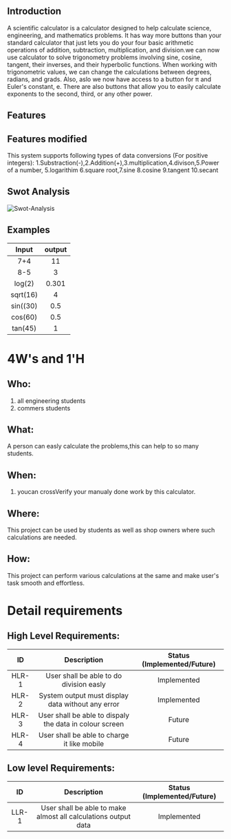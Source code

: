 ## Introduction
 A scientific calculator is a calculator designed to help calculate science, engineering, and mathematics problems. It has way more buttons than your standard calculator that just lets you do your four basic arithmetic operations of addition, subtraction, multiplication, and division.we can now use calculator to  solve trigonometry problems involving sine, cosine, tangent, their inverses, and their hyperbolic functions. When working with trigonometric values, we can change the calculations between degrees, radians, and grads. Also, aslo we now have access to a button for π and Euler's constant, e. There are also buttons that allow you to easily calculate exponents to the second, third, or any other power.
## Features
## Features modified

This system supports following types of data conversions (For positive integers): 
1.Substraction(-),2.Addition(+),3.multiplication,4.divison,5.Power of a number, 5.logarithim 6.square root,7.sine
8.cosine 9.tangent 10.secant
## Swot Analysis
![Swot-Analysis](https://user-images.githubusercontent.com/89597549/132383860-d152b5be-cff1-496a-aa88-c396f57b000e.jpg)

## Examples
| Input  | output|
|:---:|:---:|
|7+4|11|
|8-5|3|
|log(2)| 0.301|
|sqrt(16)| 4|
|sin((30)|0.5|
|cos(60)| 0.5|
|tan(45)|1


# 4W&#39;s and 1&#39;H

## Who:

1. all engineering students
2. commers students

## What:
A person can easly calculate the problems,this can help to so many students.


## When:

1. youcan crossVerify your manualy done work by this calculator.

## Where:

This project can be used by students as well as shop owners where such calculations are needed.

## How:

This project can perform various calculations at the same and make user's task smooth and effortless.

# Detail requirements
## High Level Requirements:

| ID | Description | Status (Implemented/Future)|
|:---:|:---:|:---:|
|HLR-1| User shall be able to do division easly |Implemented|
|HLR-2| System output must display data without any error |Implemented|
|HLR-3| User shall be able to dispaly the data in colour screen|Future|
|HLR-4| User shall be able to charge it like mobile|Future|

##  Low level Requirements:
| ID | Description | Status (Implemented/Future)|
|:---:|:---:|:---:|
|LLR-1|User shall be able to make almost all calculations output data|Implemented| 
